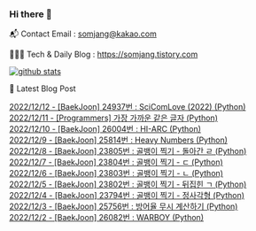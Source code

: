 ### Hi there 👋

📬  Contact Email : somjang@kakao.com

👨🏻‍💻  Tech & Daily Blog : https://somjang.tistory.com

[![github stats](https://github-readme-stats.vercel.app/api?username=SOMJANG&show_icons=true&hide_border=False)](https://somjang.tistory.com)

🤩 Latest Blog Post

[2022/12/12 - [BaekJoon] 24937번 : SciComLove (2022) (Python)](https://somjang.tistory.com/entry/BaekJoon-24937%EB%B2%88-SciComLove-2022-Python) <br>
[2022/12/11 - [Programmers] 가장 가까운 같은 글자 (Python)](https://somjang.tistory.com/entry/Programmers-%EA%B0%80%EC%9E%A5-%EA%B0%80%EA%B9%8C%EC%9A%B4-%EA%B0%99%EC%9D%80-%EA%B8%80%EC%9E%90-Python) <br>
[2022/12/10 - [BaekJoon] 26004번 : HI-ARC (Python)](https://somjang.tistory.com/entry/BaekJoon-26004%EB%B2%88-HI-ARC-Python) <br>
[2022/12/9 - [BaekJoon] 25814번 : Heavy Numbers (Python)](https://somjang.tistory.com/entry/BaekJoon-25814%EB%B2%88-Heavy-Numbers-Python) <br>
[2022/12/8 - [BaekJoon] 23805번 : 골뱅이 찍기 - 돌아간 ㄹ (Python)](https://somjang.tistory.com/entry/BaekJoon-23805%EB%B2%88-%EA%B3%A8%EB%B1%85%EC%9D%B4-%EC%B0%8D%EA%B8%B0-%EB%8F%8C%EC%95%84%EA%B0%84-%E3%84%B9-Python) <br>
[2022/12/7 - [BaekJoon] 23804번 : 골뱅이 찍기 - ㄷ (Python)](https://somjang.tistory.com/entry/BaekJoon-23804%EB%B2%88-%EA%B3%A8%EB%B1%85%EC%9D%B4-%EC%B0%8D%EA%B8%B0-%E3%84%B7-Python) <br>
[2022/12/6 - [BaekJoon] 23803번 : 골뱅이 찍기 - ㄴ (Python)](https://somjang.tistory.com/entry/BaekJoon-23803%EB%B2%88-%EA%B3%A8%EB%B1%85%EC%9D%B4-%EC%B0%8D%EA%B8%B0-%E3%84%B4-Python) <br>
[2022/12/5 - [BaekJoon] 23802번 : 골뱅이 찍기 - 뒤집힌 ㄱ (Python)](https://somjang.tistory.com/entry/BaekJoon-23802%EB%B2%88-%EA%B3%A8%EB%B1%85%EC%9D%B4-%EC%B0%8D%EA%B8%B0-%EB%92%A4%EC%A7%91%ED%9E%8C-%E3%84%B1-Python) <br>
[2022/12/4 - [BaekJoon] 23794번 : 골뱅이 찍기 - 정사각형 (Python)](https://somjang.tistory.com/entry/BaekJoon-23794%EB%B2%88-%EA%B3%A8%EB%B1%85%EC%9D%B4-%EC%B0%8D%EA%B8%B0-%EC%A0%95%EC%82%AC%EA%B0%81%ED%98%95-Python) <br>
[2022/12/3 - [BaekJoon] 25756번 : 방어율 무시 계산하기 (Python)](https://somjang.tistory.com/entry/BaekJoon-25756%EB%B2%88-%EB%B0%A9%EC%96%B4%EC%9C%A8-%EB%AC%B4%EC%8B%9C-%EA%B3%84%EC%82%B0%ED%95%98%EA%B8%B0-Python) <br>
[2022/12/2 - [BaekJoon] 26082번 : WARBOY (Python)](https://somjang.tistory.com/entry/BaekJoon-26082%EB%B2%88-WARBOY-Python) <br>
